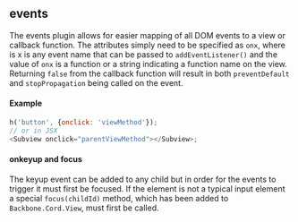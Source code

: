 events
-------------------------------

The events plugin allows for easier mapping of all DOM events to a view or callback function. The attributes simply need to be specified as `onx`, where is x is any event name that can be passed to `addEventListener()` and the value of `onx` is a function or a string indicating a function name on the view. Returning `false` from the callback function will result in both `preventDefault` and `stopPropagation` being called on the event.

#### Example

```javascript
h('button', {onclick: 'viewMethod'});
// or in JSX
<Subview onclick="parentViewMethod"></Subview>;
```
#### onkeyup and focus

The keyup event can be added to any child but in order for the events to trigger it must first be focused. If the element is not a typical input element a special `focus(childId)` method, which has been added to `Backbone.Cord.View`, must first be called.
